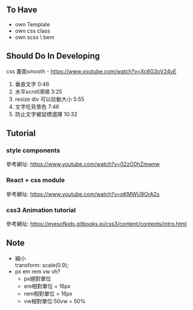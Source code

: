 ## To Have
- own Template
- own css class
- own scss \ bem

## Should Do In Developing
css 畫面smooth - https://www.youtube.com/watch?v=Xc6G3oV24yE
1. 垂直文字 0:46
2. 水平scroll滑順 3:25
3. resize div 可以拉動大小 5:55
4. 文字吃背景色 7:46
5. 防止文字被鼠標選擇 10:32

## Tutorial 
### style components
參考網址: https://www.youtube.com/watch?v=02zO0hZmwnw
### React + css module
參考網址: https://www.youtube.com/watch?v=pKMWU9OrA2s

### css3 Animation tutorial
參考網址: https://eyesofkids.gitbooks.io/css3/content/contents/intro.html

## Note
- 縮小<br />
  transform: scale(0.9);
- px em rem vw vh?
  - px絕對單位
  - em相對單位 = 16px
  - rem相對單位 = 16px
  - vw相對單位:50vw = 50%
